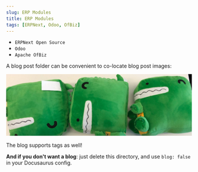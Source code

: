 ```yaml
---
slug: ERP Modules
title: ERP Modules
tags: [ERPNext, Odoo, OfBiz]
---
```


- `ERPNext Open Source`
- `Odoo`
- `Apache OfBiz`


A blog post folder can be convenient to co-locate blog post images:

![Docusaurus Plushie](./docusaurus-plushie-banner.jpeg)

The blog supports tags as well!

**And if you don't want a blog**: just delete this directory, and use `blog: false` in your Docusaurus config.
